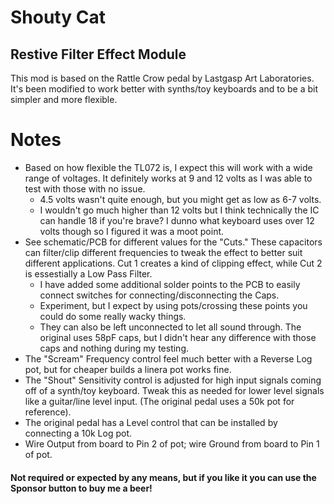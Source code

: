 # Shouty Cat
## Restive Filter Effect Module
This mod is based on the Rattle Crow pedal by Lastgasp Art Laboratories. It's been modified to work better with synths/toy keyboards and to be a bit simpler and more flexible.

# Notes
* Based on how flexible the TL072 is, I expect this will work with a wide range of voltages. It definitely works at 9 and 12 volts as I was able to test with those with no issue. 
  * 4.5 volts wasn't quite enough, but you might get as low as 6-7 volts. 
  * I wouldn't go much higher than 12 volts but I think technically the IC can handle 18 if you're brave? I dunno what keyboard uses over 12 volts though so I figured it was a moot point.
* See schematic/PCB for different values for the "Cuts." These capacitors can filter/clip different frequencies to tweak the effect to better suit different applications. Cut 1 creates a kind of clipping effect, while Cut 2 is essestially a Low Pass Filter.
  * I have added some additional solder points to the PCB to easily connect switches for connecting/disconnecting the Caps.
  * Experiment, but I expect by using pots/crossing these points you could do some really wacky things.
  * They can also be left unconnected to let all sound through. The original uses 58pF caps, but I didn't hear any difference with those caps and nothing during my testing.
*  The "Scream" Frequency control feel much better with a Reverse Log pot, but for cheaper builds a linera pot works fine.
*  The "Shout" Sensitivity control is adjusted for high input signals coming off of a synth/toy keyboard. Tweak this as needed for lower level signals like a guitar/line level input. (The original pedal uses a 50k pot for reference).
*  The original pedal has a Level control that can be installed by connecting a 10k Log pot. 
  *  Wire Output from board to Pin 2 of pot; wire Ground from board to Pin 1 of pot.
   
#### Not required or expected by any means, but if you like it you can use the Sponsor button to buy me a beer!
